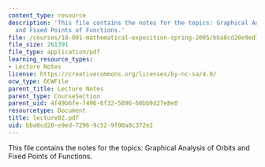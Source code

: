 ```yaml
---
content_type: resource
description: 'This file contains the notes for the topics: Graphical Analysis of Orbits
  and Fixed Points of Functions.'
file: /courses/18-091-mathematical-exposition-spring-2005/bba8cd20e9ed72969c529f00a8c372e2_lecture02.pdf
file_size: 261391
file_type: application/pdf
learning_resource_types:
- Lecture Notes
license: https://creativecommons.org/licenses/by-nc-sa/4.0/
ocw_type: OCWFile
parent_title: Lecture Notes
parent_type: CourseSection
parent_uid: 4f49b6fe-f496-6f32-5896-60bb9d27e8e0
resourcetype: Document
title: lecture02.pdf
uid: bba8cd20-e9ed-7296-9c52-9f00a8c372e2
---
```

This file contains the notes for the topics: Graphical Analysis of Orbits and Fixed Points of Functions.
